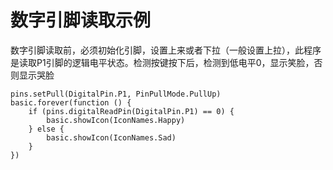# 数字引脚读取示例

数字引脚读取前，必须初始化引脚，设置上来或者下拉（一般设置上拉），此程序是读取P1引脚的逻辑电平状态。检测按键按下后，检测到低电平0，显示笑脸，否则显示哭脸

```blocks
pins.setPull(DigitalPin.P1, PinPullMode.PullUp)
basic.forever(function () {
    if (pins.digitalReadPin(DigitalPin.P1) == 0) {
        basic.showIcon(IconNames.Happy)
    } else {
        basic.showIcon(IconNames.Sad)
    }
})

```